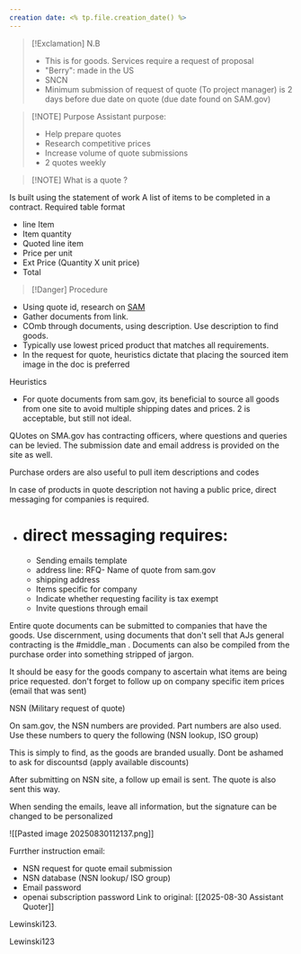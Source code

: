 ```yaml
---
creation date: <% tp.file.creation_date() %>
---
```


> [!Exclamation] N.B
> - This is for goods. Services require a request of proposal
> - "Berry": made in the US
> - SNCN
> - Minimum submission of request of quote (To project manager) is 2 days before due date on quote (due date found on SAM.gov)

> [!NOTE] Purpose
> Assistant purpose:
> - Help prepare quotes  
> - Research competitive prices 
> - Increase volume of quote submissions  
> - 2 quotes weekly  

> [!NOTE] What is a quote ?

Is built using the statement of work
A list of items to be completed in a contract.
Required table format
- line Item 
- Item quantity
- Quoted line item 
- Price per unit
- Ext Price  (Quantity X unit price)
- Total

> [!Danger] Procedure
> 

- Using quote id, research on [SAM](https://sam.gov/)
- Gather documents from link.
- COmb through documents, using description. Use description to find goods. 
- Typically use lowest priced product that matches all requirements.
- In the request for quote, heuristics dictate that placing the sourced item image in the doc is preferred

Heuristics
- For quote documents from sam.gov, its beneficial to source all goods from one site to avoid multiple shipping dates and prices. 2 is acceptable, but still not ideal.

QUotes on SMA.gov has contracting officers, where questions and queries can be levied. 
The submission date and email address is provided on the site as well.


Purchase orders are also useful to pull item descriptions and codes

In case of products in quote description not having a public price, direct messaging for companies is required. 

- # direct messaging requires:
	
	- Sending emails template
	- address line: RFQ- Name of quote from sam.gov
	- shipping address
	- Items specific for company
	- Indicate whether requesting facility is tax exempt
	- Invite questions through email

Entire quote documents can be submitted to companies that have the goods. Use discernment, using documents that don't sell that AJs general contracting is the #middle_man . Documents can also be compiled from the purchase order into something stripped of jargon.

It should be easy for the goods company to ascertain what items are being price requested.
don't forget to follow up on company specific item prices (email that was sent)


NSN (Military request of quote)

On sam.gov, the NSN numbers are provided. Part numbers are also used. Use these numbers to query the following (NSN lookup, ISO group)
 
This is simply to find, as the goods are branded usually. 
Dont be ashamed to ask for discountsd (apply available discounts)

After submitting on NSN site, a follow up email is sent. The quote is also sent this way. 



When sending the emails, leave all information, but the signature can be changed to be personalized

![[Pasted image 20250830112137.png]]



Furrther instruction email:

- NSN request for quote email submission
- NSN database (NSN lookup/ ISO group)
- Email password
- openai subscription password
Link to original: [[2025-08-30 Assistant Quoter]]

Lewinski123.

Lewinski123
